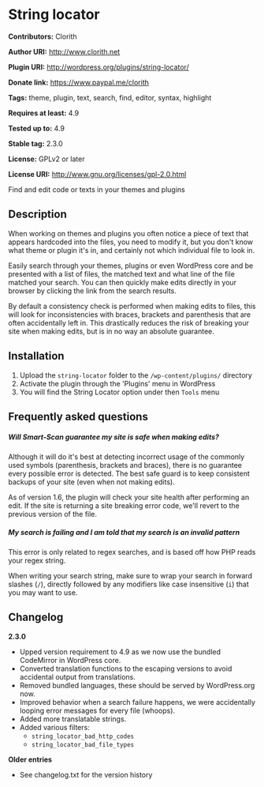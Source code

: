 # String locator #
**Contributors:** Clorith
  
**Author URI:** http://www.clorith.net
  
**Plugin URI:** http://wordpress.org/plugins/string-locator/
  
**Donate link:** https://www.paypal.me/clorith
  
**Tags:** theme, plugin, text, search, find, editor, syntax, highlight
  
**Requires at least:** 4.9
  
**Tested up to:** 4.9
  
**Stable tag:** 2.3.0
  
**License:** GPLv2 or later
  
**License URI:** http://www.gnu.org/licenses/gpl-2.0.html
  

Find and edit code or texts in your themes and plugins

## Description ##

When working on themes and plugins you often notice a piece of text that appears hardcoded into the files, you need to modify it, but you don't know what theme or plugin it's in, and certainly not which individual file to look in.

Easily search through your themes, plugins or even WordPress core and be presented with a list of files, the matched text and what line of the file matched your search.
You can then quickly make edits directly in your browser by clicking the link from the search results.

By default a consistency check is performed when making edits to files, this will look for inconsistencies with braces, brackets and parenthesis that are often accidentally left in.
This drastically reduces the risk of breaking your site when making edits, but is in no way an absolute guarantee.

## Installation ##

1. Upload the `string-locator` folder to the `/wp-content/plugins/` directory
2. Activate the plugin through the 'Plugins' menu in WordPress
3. You will find the String Locator option under then `Tools` menu

## Frequently asked questions ##
##### Will Smart-Scan guarantee my site is safe when making edits?
Although it will do it's best at detecting incorrect usage of the commonly used symbols (parenthesis, brackets and braces), there is no guarantee every possible error is detected. The best safe guard is to keep consistent backups of your site (even when not making edits).

As of version 1.6, the plugin will check your site health after performing an edit. If the site is returning a site breaking error code, we'll revert to the previous version of the file.

##### My search is failing and I am told that my search is an invalid pattern
This error is only related to regex searches, and is based off how PHP reads your regex string.

When writing your search string, make sure to wrap your search in forward slashes (`/`), directly followed by any modifiers like case insensitive (`i`) that you may want to use.

## Changelog ##
__2.3.0__
* Upped version requirement to 4.9 as we now use the bundled CodeMirror in WordPress core.
* Converted translation functions to the escaping versions to avoid accidental output from translations.
* Removed bundled languages, these should be served by WordPress.org now.
* Improved behavior when a search failure happens, we were accidentally looping error messages for every file (whoops).
* Added more translatable strings.
* Added various filters:
  * `string_locator_bad_http_codes`
  * `string_locator_bad_file_types`


__Older entries__
* See changelog.txt for the version history